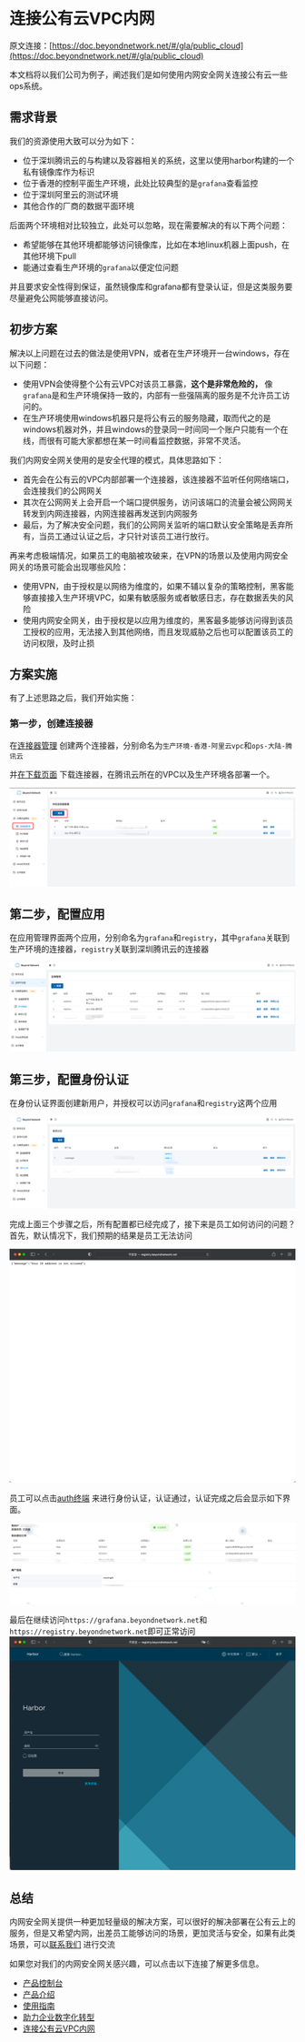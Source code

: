 # 连接公有云VPC内网
原文连接：[https://doc.beyondnetwork.net/#/gla/public_cloud](https://doc.beyondnetwork.net/#/gla/public_cloud)

本文档将以我们公司为例子，阐述我们是如何使用内网安全网关连接公有云一些ops系统。

## 需求背景
我们的资源使用大致可以分为如下：

- 位于深圳腾讯云的与构建以及容器相关的系统，这里以使用harbor构建的一个私有镜像库作为标识
- 位于香港的控制平面生产环境，此处比较典型的是`grafana`查看监控
- 位于深圳阿里云的测试环境
- 其他合作的厂商的数据平面环境

后面两个环境相对比较独立，此处可以忽略，现在需要解决的有以下两个问题：

- 希望能够在其他环境都能够访问镜像库，比如在本地linux机器上面push，在其他环境下pull
- 能通过查看生产环境的`grafana`以便定位问题

并且要求安全性得到保证，虽然镜像库和grafana都有登录认证，但是这类服务要尽量避免公网能够直接访问。

## 初步方案
解决以上问题在过去的做法是使用VPN，或者在生产环境开一台windows，存在以下问题：

- 使用VPN会使得整个公有云VPC对该员工暴露，**这个是非常危险的，** 像`grafana`是和生产环境保持一致的，内部有一些强隔离的服务是不允许员工访问的。
- 在生产环境使用windows机器只是将公有云的服务隐藏，取而代之的是windows机器对外，并且windows的登录同一时间同一个账户只能有一个在线，而很有可能大家都想在某一时间看监控数据，非常不灵活。

我们内网安全网关使用的是安全代理的模式，具体思路如下：

- 首先会在公有云的VPC内部部署一个连接器，该连接器不监听任何网络端口，会连接我们的公网网关
- 其次在公网网关上会开启一个端口提供服务，访问该端口的流量会被公网网关转发到内网连接器，内网连接器再发送到内网服务
- 最后，为了解决安全问题，我们的公网网关监听的端口默认安全策略是丢弃所有，当员工通过认证之后，才只针对该员工进行放行。

再来考虑极端情况，如果员工的电脑被攻破来，在VPN的场景以及使用内网安全网关的场景可能会出现哪些风险：

- 使用VPN，由于授权是以网络为维度的，如果不辅以复杂的策略控制，黑客能够直接接入生产环境VPC，如果有敏感服务或者敏感日志，存在数据丢失的风险
- 使用内网安全网关，由于授权是以应用为维度的，黑客最多能够访问得到该员工授权的应用，无法接入到其他网络，而且发现威胁之后也可以配置该员工的访问权限，及时止损

## 方案实施
有了上述思路之后，我们开始实施：

### 第一步，创建连接器

在[连接器管理](https://dash.beyondnetwork.net/console/safeLanGateway/connectors) 创建两个连接器，分别命名为`生产环境-香港-阿里云vpc`和`ops-大陆-腾讯云`

并[在下载页面](http://dash.beyondnetwork.net/console/safeLanGateway/connectors/download) 下载连接器，在腾讯云所在的VPC以及生产环境各部署一个。

![img.png](./images/gla_public_cloud_step1.png)

## 第二步，配置应用
在应用管理界面两个应用，分别命名为`grafana`和`registry`，其中`grafana`关联到生产环境的连接器，`registry`关联到深圳腾讯云的连接器

![img.png](./images/gla_public_cloud_step2.png)

## 第三步，配置身份认证
在身份认证界面创建新用户，并授权可以访问`grafana`和`registry`这两个应用

![img.png](./images/gla_public_cloud_step3_1.png)

完成上面三个步骤之后，所有配置都已经完成了，接下来是员工如何访问的问题？首先，默认情况下，我们预期的结果是员工无法访问

![img_1.png](./images/gla_public_cloud_step3_2.png)

员工可以点击[auth终端](https://auth.beyondnetwork.net) 来进行身份认证，认证通过，认证完成之后会显示如下界面。

![img_2.png](./images/gla_public_cloud_step3_3.png)

最后在继续访问`https://grafana.beyondnetwork.net`和`https://registry.beyondnetwork.net`即可正常访问
![img_3.png](./images/gla_public_cloud_step3_4.png)

## 总结
内网安全网关提供一种更加轻量级的解决方案，可以很好的解决部署在公有云上的服务，但是又希望内网，出差员工能够访问的场景，更加灵活与安全，如果有此类场景，可以[联系我们](https://doc.beyondnetwork.net/#/contact/contact.md) 进行交流

如果您对我们的内网安全网关感兴趣，可以点击以下连接了解更多信息。

- [产品控制台](https://dash.beyondnetwork.net)
- [产品介绍](https://doc.beyondnetwork.net/#/gla/introduce.md)
- [使用指南](https://doc.beyondnetwork.net/#/gla/quickstart.md)
- [助力企业数字化转型](https://doc.beyondnetwork.net/#/gla/vpc.md)
- [连接公有云VPC内网](https://doc.beyondnetwork.net/#/gla/public_cloud.md)